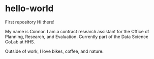 # hello-world
First repository
Hi there! 

My name is Connor. I am a contract research assistant for the Office of Planning, Research, and Evaluation. Currently part of the Data Science CoLab at HHS. 

Outside of work, I love bikes, coffee, and nature.
